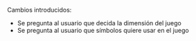 Cambios introducidos:
- Se pregunta al usuario que decida la dimensión del juego
- Se pregunta al usuario que símbolos quiere usar en el juego